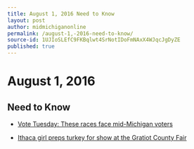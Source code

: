 ```yaml
---
title: August 1, 2016 Need to Know
layout: post
author: midmichiganonline
permalink: /august-1,-2016-need-to-know/
source-id: 1UJIoSLEfC9FKBqlwt4SrNotIDoFmNAxX4WJqcJgDyZE
published: true
---
```

# August 1, 2016

## Need to Know

* [Vote Tuesday: These races face mid-Michigan voters](http://www.themorningsun.com/general-news/20160801/vote-tuesday-these-races-face-mid-michigan-voters)

* [Ithaca girl preps turkey for show at the Gratiot County Fair](http://www.themorningsun.com/general-news/20160801/ithaca-girl-preps-turkey-for-show-at-the-gratiot-county-fair)

